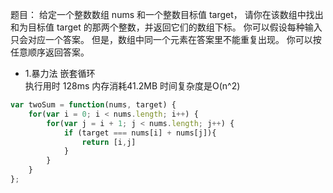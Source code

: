 题目：
给定一个整数数组 nums 和一个整数目标值 target，
请你在该数组中找出 和为目标值 target  的那两个整数，并返回它们的数组下标。
你可以假设每种输入只会对应一个答案。
但是，数组中同一个元素在答案里不能重复出现。
你可以按任意顺序返回答案。

* 1.暴力法 嵌套循环  
执行用时 128ms 内存消耗41.2MB 时间复杂度是O(n^2)
```javascript
var twoSum = function(nums, target) {
    for(var i = 0; i < nums.length; i++) {
        for(var j = i + 1; j < nums.length; j++) {
            if (target === nums[i] + nums[j]){
                return [i,j]
            }
        }
    }
};
```

